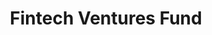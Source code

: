 ---
layout: firm_page
title: "Fintech Ventures Fund"
id: "fintechv.com"
permalink: "/fintechventuresfundfintechv.com/"
website: "https://www.fintechv.com"
offices: "Atlanta (United States), New York (United States)"
investment_stages: "Pre-Seed, Seed"
portfolio_companies: "GROUNDFLOOR, Marble, Momnt, Pull Logic, PAXAFE, IOU Financial, Upright, QuEra, Vint"
portfolio_link: "https://www.fintechv.com/portfolio"
investment_markets: "Fintech, Insurtech, Banking, Capital Markets, Lending, Private Credit, Insurance"
founded_year: "2016"
description: "Fintech Ventures Fund is a venture capital firm hyperfocused on partnering with founders transforming legacy areas of financial services, particularly those with capital markets, lending, and insurance use cases. They are often the first institutional investors and prefer B2B or B2B2C business models."
linkedin: "https://www.linkedin.com/company/fintech-ventures-fund"
twitter: ""
instagram: ""
team_page: ""
investor_type: "Venture Capital"
crunchbase: "https://www.crunchbase.com/organization/fintech-ventures-fund"
pitchbook: "https://pitchbook.com/profiles/investor/150157-45"

# SEO Optimization
meta_title: "Fintech Ventures Fund - VC Firm - projectstartups.com"
meta_description: "Fintech Ventures Fund, Fintech Ventures Fund is a venture capital firm hyperfocused on partnering with founders transforming legacy areas of financial services, particularly..."
meta_keywords: "Fintech Ventures Fund, Fintech, Insurtech, Banking, Capital Markets, Lending, Private Credit, Insurance, VC firm, venture capital, startup investor, projectstartups.com"
canonical_url: "https://vc.projectstartups.com/fintechventuresfundfintechv.com/"
---